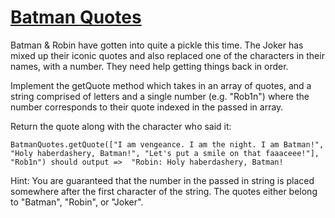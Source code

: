 # [Batman Quotes](https://www.codewars.com/kata/batman-quotes "https://www.codewars.com/kata/551614eb77dd9ee37100003e")

Batman & Robin have gotten into quite a pickle this time. The Joker has mixed up their iconic quotes and also replaced one of the characters in their names, with a number. They need help getting things back in order.

Implement the getQuote method which takes in an array of quotes, and a string comprised of letters and a single number (e.g. "Rob1n") where the number corresponds to their quote indexed in the passed in array.

Return the quote along with the character who said it:

```
BatmanQuotes.getQuote(["I am vengeance. I am the night. I am Batman!", "Holy haberdashery, Batman!", "Let's put a smile on that faaaceee!"], "Rob1n") should output =>  "Robin: Holy haberdashery, Batman!
```

Hint: You are guaranteed that the number in the passed in string is placed somewhere after the first character of the string. The quotes either belong to "Batman", "Robin", or "Joker".